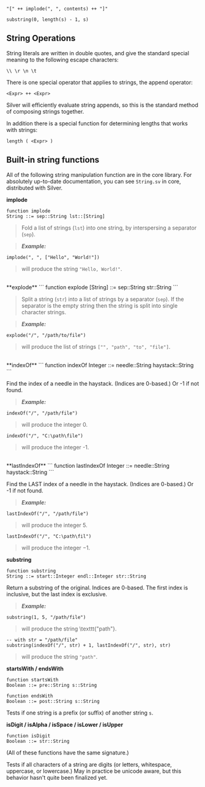 
```
"[" ++ implode(", ", contents) ++ "]"

substring(0, length(s) - 1, s)
```

## String Operations ##

String literals are written in double quotes, and give the standard special meaning to the following escape characters:

```
\\ \r \n \t
```

There is one special operator that applies to strings, the append operator:

```
<Expr> ++ <Expr>
```

Silver will efficiently evaluate string appends, so this is the standard method of composing strings together.

In addition there is a special function for determining lengths
that works with strings:

```
length ( <Expr> )
```

## Built-in string functions ##

All of the following string manipulation function are in the core library. For absolutely up-to-date documentation, you can see `String.sv` in core, distributed with Silver.


**implode**
```
function implode
String ::= sep::String lst::[String]
```

> Fold a list of strings (`lst`) into one string, by interspersing a separator (`sep`).

> _**Example:**_
```
implode(", ", ["Hello", "World!"])
```

> will produce the string `"Hello, World!"`.

<br />
**explode**
```
function explode
[String] ::= sep::String str::String
```

> Split a string (`str`) into a list of strings by a separator (`sep`). If the separator is the empty string then the string is split into single character strings.

> _**Example:**_
```
explode("/", "/path/to/file")
```

> will produce the list of strings `["", "path", "to", "file"]`.

<br />
**indexOf**
```
function indexOf
Integer ::= needle::String haystack::String
```

Find the index of a needle in the haystack.  (Indices are 0-based.) Or -1 if not found.

> _**Example:**_
```
indexOf("/", "/path/file")
```

> will produce the integer 0.

```
indexOf("/", "C:\path\file")
```

> will produce the integer -1.

<br />
**lastIndexOf**
```
function lastIndexOf
Integer ::= needle::String haystack::String
```

Find the LAST index of a needle in the haystack.  (Indices are 0-based.) Or -1 if not found.

> _**Example:**_
```
lastIndexOf("/", "/path/file")
```

> will produce the integer $5$.

```
lastIndexOf("/", "C:\path\fil")
```

> will produce the integer $-1$.


**substring**
```
function substring
String ::= start::Integer endl::Integer str::String
```

Return a substring of the original.  Indices are 0-based.  The first index is inclusive, but the last index is exclusive.

> _**Example:**_
```
substring(1, 5, "/path/file")
```

> will produce the string \texttt{"path"}.

```
-- with str = "/path/file"
substring(indexOf("/", str) + 1, lastIndexOf("/", str), str)
```

> will produce the string `"path"`.


**startsWith / endsWith**
```
function startsWith
Boolean ::= pre::String s::String

function endsWith
Boolean ::= post::String s::String
```

Tests if one string is a prefix (or suffix) of another string `s`.

**isDigit / isAlpha / isSpace / isLower / isUpper**
```
function isDigit
Boolean ::= str::String
```

(All of these functions have the same signature.)

Tests if all characters of a string are digits
(or letters, whitespace, uppercase, or lowercase.)  May in practice be unicode
aware, but this behavior hasn't quite been finalized yet.